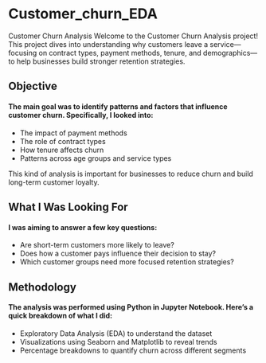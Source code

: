 # Customer_churn_EDA
Customer Churn Analysis
Welcome to the Customer Churn Analysis project!
This project dives into understanding why customers leave a service—focusing on contract types, payment methods, tenure, and demographics—to help businesses build stronger retention strategies.

## Objective
#### The main goal was to identify patterns and factors that influence customer churn. Specifically, I looked into:
- The impact of payment methods
- The role of contract types
- How tenure affects churn
- Patterns across age groups and service types

This kind of analysis is important for businesses to reduce churn and build long-term customer loyalty.

## What I Was Looking For
#### I was aiming to answer a few key questions:
- Are short-term customers more likely to leave?
- Does how a customer pays influence their decision to stay?
- Which customer groups need more focused retention strategies?

## Methodology
#### The analysis was performed using Python in Jupyter Notebook. Here’s a quick breakdown of what I did:
- Exploratory Data Analysis (EDA) to understand the dataset
- Visualizations using Seaborn and Matplotlib to reveal trends
- Percentage breakdowns to quantify churn across different segments
